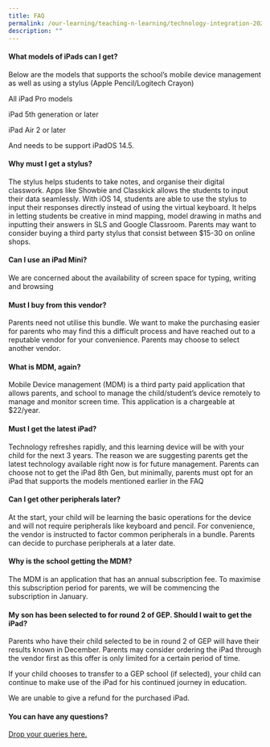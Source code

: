 ```yaml
---
title: FAQ
permalink: /our-learning/teaching-n-learning/technology-integration-2023/faq-1/
description: ""
---
```

<h4><strong>What models of iPads can I get?</strong></h4>
<p>Below are the models that supports the school’s mobile device management as well as using a stylus (Apple Pencil/Logitech Crayon)</p>
<p>All iPad Pro models</p>
<p>iPad 5th generation or later</p>
<p>iPad Air 2 or later</p>
<p>And needs to be support iPadOS 14.5.</p>
<h4><strong>Why must I get a stylus?</strong></h4>
<p>The stylus helps students to take notes, and organise their digital classwork. Apps like Showbie and Classkick allows the students to input their data seamlessly. With iOS 14, students are able to use the stylus to input their responses directly instead of using the virtual keyboard. It helps in letting students be creative in mind mapping, model drawing in maths and inputting their answers in SLS and Google Classroom. Parents may want to consider buying a third party stylus that consist between $15-30 on online shops.</p>
<h4><strong>Can I use an iPad Mini?</strong></h4>
<p>We are concerned about the availability of screen space for typing, writing and browsing</p>
<h4><strong>Must I buy from this vendor?</strong></h4>
<p>Parents need not utilise this bundle. We want to make the purchasing easier for parents who may find this a difficult process and have reached out to a reputable vendor for your convenience. Parents may choose to select another vendor.</p>
<h4><strong>What is MDM, again?</strong></h4>
<p>Mobile Device management (MDM) is a third party paid application that allows parents, and school to manage the child/student’s device remotely to manage and monitor screen time. This application is a chargeable at $22/year.</p>
<h4><strong>Must I get the latest iPad?</strong></h4>
<p>Technology refreshes rapidly, and this learning device will be with your child for the next 3 years. The reason we are suggesting parents get the latest technology available right now is for future management. Parents can choose not to get the iPad 8th Gen, but minimally, parents must opt for an iPad that supports the models mentioned earlier in the FAQ</p>
<h4><strong>Can I get other peripherals later?</strong></h4>
<p>At the start, your child will be learning the basic operations for the device and will not require peripherals like keyboard and pencil. For convenience, the vendor is instructed to factor common peripherals in a bundle. Parents can decide to purchase peripherals at a later date.</p>
<h4><strong>Why is the school getting the MDM?</strong></h4>
<p>The MDM is an application that has an annual subscription fee. To maximise this subscription period for parents, we will be commencing the subscription in January.</p>
<h4><strong>My son has been selected to for round 2 of GEP. Should I wait to get the iPad?</strong></h4>
<p>Parents who have their child selected to be in round 2 of GEP will have their results known in December. Parents may consider ordering the iPad through the vendor first as this offer is only limited for a certain period of time.&nbsp;</p>
<p>If your child chooses to transfer to a GEP school (if selected), your child can continue to make use of the iPad for his continued journey in education.&nbsp;</p>
<p>We are unable to give a refund for the purchased iPad.</p>
<h4><strong>You can have any questions?</strong></h4>
<p><a target="" href="https://docs.google.com/forms/d/e/1FAIpQLSc8BZEeIRpEmkxzwRqzrHumAY8OOBz-KFZrFsENWKCRXiUoww/viewform">Drop your queries here.</a></p>
